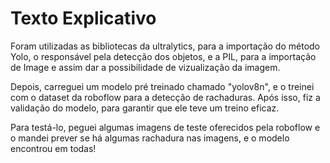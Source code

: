 # Texto Explicativo

Foram utilizadas as bibliotecas da ultralytics, para a importação do método Yolo, o responsável pela detecção dos objetos, e a PIL, para a importação de Image e assim dar a possibilidade de vizualização da imagem.

Depois, carreguei um modelo pré treinado chamado "yolov8n", e o treinei com o dataset da roboflow para a detecção de rachaduras. Após isso, fiz a validação do modelo, para garantir que ele teve um treino eficaz.

Para testá-lo, peguei algumas imagens de teste oferecidos pela roboflow e o mandei prever se há algumas rachadura nas imagens, e o modelo encontrou em todas!
